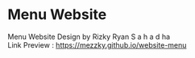# Menu Website
Menu Website Design by Rizky Ryan S a h a d ha <br>
Link Preview : https://mezzky.github.io/website-menu
